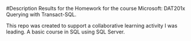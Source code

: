 
#Description
Results for the Homework for the course Microsoft: DAT201x Querying with Transact-SQL.

This repo was created to support a collaborative learning activity I was leading. A basic course in SQL using SQL Server.

